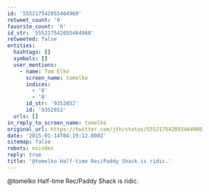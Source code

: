 ```yaml
---
id: '555217542055464960'
retweet_count: '0'
favorite_count: '0'
id_str: '555217542055464960'
retweeted: false
entities:
  hashtags: []
  symbols: []
  user_mentions:
    - name: Tom Elko
      screen_name: tomelko
      indices:
        - '0'
        - '8'
      id_str: '9352852'
      id: '9352852'
  urls: []
in_reply_to_screen_name: tomelko
original_url: https://twitter.com/jth/status/555217542055464960
date: '2015-01-14T04:19:12.000Z'
sitemap: false
robots: noindex
reply: true
title: '@tomelko Half-time Rec/Paddy Shack is ridic.'
---
```


@tomelko Half-time Rec/Paddy Shack is ridic.